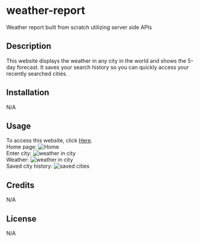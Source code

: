 # weather-report
Weather report built from scratch utilizing server side APIs

## Description
This website displays the weather in any city in the world and shows the 5-day forecast. It saves your search history so you can quickly access your recently searched cities.

## Installation

N/A

## Usage

To access this website, click [Here](insertlink).
<br>
Home page: ![Home](insertimage)
<br>
Enter city: ![weather in city](./assets/project-2.png)
<br>
Weather: ![weather in city](insertimage)
<br>
Saved city history: ![saved cities](insertimage)

## Credits

N/A

## License

N/A